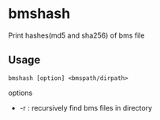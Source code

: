 # bmshash
Print hashes(md5 and sha256) of bms file

## Usage
```
bmshash [option] <bmspath/dirpath>
```
options
- -r : recursively find bms files in directory

